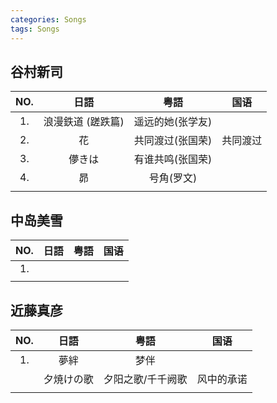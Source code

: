 ```yaml
---
categories: Songs
tags: Songs
---
```




## 谷村新司


| NO.  |      日語      |           粤語           | 国语 |
| :--: | :------------: | :-----------------------: | :----: |
|  1.  |    浪漫鉄道 (蹉跌篇)    | 遥远的她(张学友) |       |
|  2.  |        花         | 共同渡过(张国荣) | 共同渡过 |
|  3.  |      儚きは       | 有谁共鸣(张国荣) |          |
|  4.  |        昴         |    号角(罗文)    |        |
|      |                   |                  | |



## 中岛美雪

| NO.  | 日語 | 粤語 | 国语 |
| :--: | :--: | :--: | :--: |
|  1.  |      |      |      |
|      |      |      |      |



## 近藤真彦



| NO.  |    日語    |       粤語        |    国语    |
| :--: | :--------: | :---------------: | :--------: |
|  1.  |    夢絆    |       梦伴        |            |
|      | 夕焼けの歌 | 夕阳之歌/千千阙歌 | 风中的承诺 |
|      |            |                   |            |



